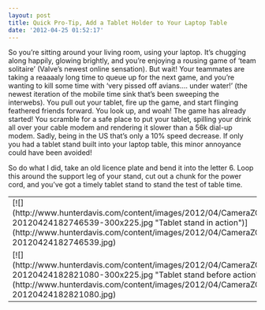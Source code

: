 ```yaml
---
layout: post
title: Quick Pro-Tip, Add a Tablet Holder to Your Laptop Table
date: '2012-04-25 01:52:17'
---
```



So you’re sitting around your living room, using your laptop. It’s chugging along happily, glowing brightly, and you’re enjoying a rousing game of ‘team solitaire’ (Valve’s newest online sensation). But wait! Your teammates are taking a reaaaaly long time to queue up for the next game, and you’re wanting to kill some time with ‘very pissed off avians…. under water!’ (the newest iteration of the mobile time sink that’s been sweeping the interwebs). You pull out your tablet, fire up the game, and start flinging feathered friends forward. You look up, and woah! The game has already started! You scramble for a safe place to put your tablet, spilling your drink all over your cable modem and rendering it slower than a 56k dial-up modem. Sadly, being in the US that’s only a 10% speed decrease. If only you had a tablet stand built into your laptop table, this minor annoyance could have been avoided!

So do what I did, take an old licence plate and bend it into the letter 6. Loop this around the support leg of your stand, cut out a chunk for the power cord, and you’ve got a timely tablet stand to stand the test of table time.

<table><tr><td>[![](http://www.hunterdavis.com/content/images/2012/04/CameraZOOM-20120424182746539-300x225.jpg "Tablet stand in action")](http://www.hunterdavis.com/content/images/2012/04/CameraZOOM-20120424182746539.jpg)</td></tr><tr><td>[![](http://www.hunterdavis.com/content/images/2012/04/CameraZOOM-20120424182821080-300x225.jpg "Tablet stand before action")](http://www.hunterdavis.com/content/images/2012/04/CameraZOOM-20120424182821080.jpg)</td><td>[![](http://www.hunterdavis.com/content/images/2012/04/CameraZOOM-20120424182845555-300x225.jpg "Under the tablet stand")](http://www.hunterdavis.com/content/images/2012/04/CameraZOOM-20120424182845555.jpg)</td></tr></table>
